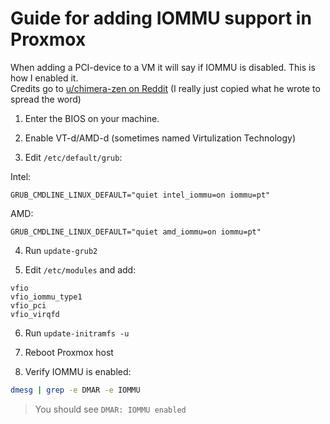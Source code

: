 # Guide for adding IOMMU support in Proxmox
When adding a PCI-device to a VM it will say if IOMMU is disabled. This is how I enabled it. \
Credits go to [u/chimera-zen on Reddit](https://www.reddit.com/r/Proxmox/comments/lcnn5w/proxmox_pcie_passthrough_in_2_minutes/) (I really just copied what he wrote to spread the word)

1. Enter the BIOS on your machine.

2. Enable VT-d/AMD-d (sometimes named Virtulization Technology)

3. Edit `/etc/default/grub`:

Intel:
```
GRUB_CMDLINE_LINUX_DEFAULT="quiet intel_iommu=on iommu=pt"
```
AMD:
```
GRUB_CMDLINE_LINUX_DEFAULT="quiet amd_iommu=on iommu=pt"
```

4. Run `update-grub2`

5. Edit `/etc/modules` and add:
```
vfio
vfio_iommu_type1
vfio_pci
vfio_virqfd
```

6. Run `update-initramfs -u`

7. Reboot Proxmox host

8. Verify IOMMU is enabled:
```bash
dmesg | grep -e DMAR -e IOMMU
```
>You should see `DMAR: IOMMU enabled`